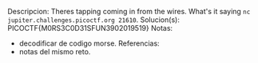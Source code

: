 
Descripcion:
Theres tapping coming in from the wires. What's it saying `nc jupiter.challenges.picoctf.org 21610`.
Solucion(s):
PICOCTF{M0RS3C0D31SFUN3902019519}
Notas:
- decodificar de codigo morse.
Referencias:
- notas del mismo reto.